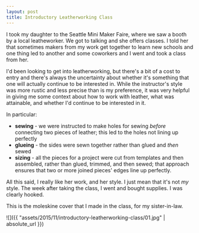 ```yaml
---
layout: post
title: Introductory Leatherworking Class
---
```

I took my daughter to the Seattle Mini Maker Faire, where we saw a booth by a
local leatheworker. We got to talking and she offers classes. I told her that
sometimes makers from my work get together to learn new schools and one thing
led to another and some coworkers and I went and took a class from her.

I'd been looking to get into leatherworking, but there's a bit of a cost to
entry and there's always the uncertainty about whether it's something that one
will actually continue to be interested in. While the instructor's style was
more rustic and less precise than is my preference, it was very helpful in
giving me some context about how to work with leather, what was attainable, and
whether I'd continue to be interested in it.

In particular:

- __sewing__ - we were instructed to make holes for sewing _before_ connecting
  two pieces of leather; this led to the holes not lining up perfectly
- __glueing__ - the sides were sewn together rather than glued and _then_ sewed
- __sizing__ - all the pieces for a project were cut from templates and then
  assembled, rather than glued, trimmed, and then sewed; that approach ensures
  that two or more joined pieces' edges line up perfectly.

All this said, I really like her work, and her style. I just mean that it's not
_my_ style. The week after taking the class, I went and bought supplies. I was
clearly hooked.

This is the moleskine cover that I made in the class, for my sister-in-law.

![]({{ "assets/2015/11/introductory-leatherworking-class/01.jpg" | absolute_url }})
